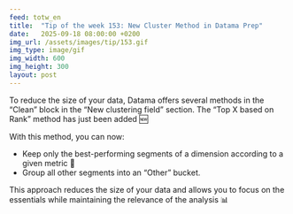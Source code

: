 ```yaml
---
feed: totw_en
title:  "Tip of the week 153: New Cluster Method in Datama Prep"
date:   2025-09-18 08:00:00 +0200
img_url: /assets/images/tip/153.gif
img_type: image/gif
img_width: 600
img_height: 300
layout: post
---
```


To reduce the size of your data, Datama offers several methods in the “Clean” block in the “New clustering field” section.  The “Top X based on Rank” method has just been added 🆕

With this method, you can now:
 * Keep only the best-performing segments of a dimension according to a given metric 🎯
 * Group all other segments into an “Other” bucket.

This approach reduces the size of your data and allows you to focus on the essentials while maintaining the relevance of the analysis 📊
